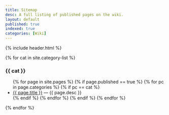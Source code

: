 ```yaml
---
title: Sitemap
desc: A full listing of published pages on the wiki.
layout: default
published: true
indexed: true
categories: [Wiki]
---
```

{% include header.html %}

{% for cat in site.category-list %}
### {{ cat }}
<ul>
{% for page in site.pages %}
{% if page.published == true %}
{% for pc in page.categories %}
{% if pc == cat %}
<li>
  <a href="/Ruby_for_Dragons{{ page.url }}">{{ page.title }}</a> &mdash; {{ page.desc }}
</li>
{% endif %} <!-- cat-match-p -->
{% endfor %} <!-- page-category -->
{% endif %} <!-- published-p -->
{% endfor %} <!-- page -->
</ul>
{% endfor %} <!-- cat -->
